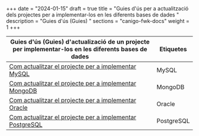+++
date        = "2024-01-15"
draft        = true
title       = "Guies d'ús per a actualització dels projectes per a implementar-los en les diferents bases de dades "
description = "Guies d'ús (Guies) "
sections    = "canigo-fwk-docs"
weight        = 1
+++

| Guies d'ús (Guies) d'actualizació de un projecte per implementar-los en les diferents bases de dades                                                                                                        | Etiquetes  |
|-------------------------------------------------------------------------------------------------------------------------------------------|------------|
| [Com actualitzar el projecte per a implementar MySQL](/guies/2023-01-15-Guia-actualizacio-del-projecte-per-a-implementar-MYSQL/)          | MySQL      |
| [Com actualitzar el projecte per a implementar MongoDB](/guies/2023-01-15-Guia-actualizacio-del-projecte-per-a-implementar-MONGODB/)      | MongoDB    |
| [Com actualitzar el projecte per a implementar Oracle](/guies/2023-01-15-Guia-actualizacio-del-projecte-per-a-implementar-ORACLE/)        | Oracle     |
| [Com actualitzar el projecte per a implementar PostgreSQL](/guies/2023-01-15-Guia-actualizacio-del-projecte-per-a-implementar-POSTGRESQL/) | PostgreSQL |


